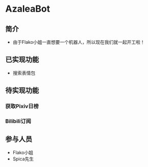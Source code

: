 # AzaleaBot
## 简介
 + 由于Flako小姐一直想要一个机器人，所以现在我们就一起开工啦！
## 已实现功能
 + 搜索表情包
## 待实现功能
### 获取Pixiv日榜
### Bilibili订阅
## 参与人员
 + Flako小姐
 + Spica先生
